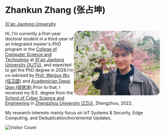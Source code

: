 # Zhankun Zhang (张占坤)

[Xi'an Jiaotong University](https://www.xjtu.edu.cn/)

<img align="right" width="280px" alt="jpg" src="https://raw.githubusercontent.com/PHDZhangZK/phdzhangzk.github.io/main/me.jpg" style="border-radius: 15px;" />

Hi, I’m currently a first-year doctoral student in a third-year of an integrated master's-PhD program in the [College of Computer Science and Technology](http://www.cs.xjtu.edu.cn/) at [Xi'an Jiaotong University (XJTU)](https://www.xjtu.edu.cn/), and expected to get the PhD degree in 2028.I’m co-advised by [Prof. Weiguo Wu (伍卫国)](https://gr.xjtu.edu.cn/web/wgwu) and [Academician Depei Qian (钱徳沛)](https://www.buaa.edu.cn/bh2024/info/1028/1595.htm).Prior to that, I received my B.E. degree from the [School of Cyber Science and Engineering](http://softschool.zzu.edu.cn/) in [Zhengzhou University (ZZU)](https://www.zzu.edu.cn/), Zhengzhou, 2022.

My research interests mainly focus on IoT Systems & Security, Edge Computing, and Deduplication/Incremental Updates.

![Visitor Count](https://profile-counter.glitch.me/PHDZhangZK/count.svg)
